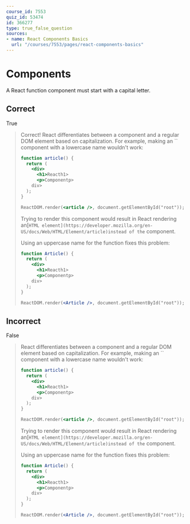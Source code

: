 ```yaml
---
course_id: 7553
quiz_id: 53474
id: 366277
type: true_false_question
sources:
- name: React Components Basics
  url: "/courses/7553/pages/react-components-basics"
---
```


# Components

A React function component must start with a capital letter.

## Correct

True

> Correct! React differentiates between a component and a regular DOM element
> based on capitalization. For example, making an `` component with a lowercase
> name wouldn't work:
> 
> ```jsx
> function article() {
>   return (
>     <div>
>       <h1>Reacth1>
>       <p>Componentp>
>     div>
>   );
> }
> 
> ReactDOM.render(<article />, document.getElementById("root"));
> ```
> 
> Trying to render this component would result in React rendering an[`` HTML
> element](https://developer.mozilla.org/en-US/docs/Web/HTML/Element/article)instead
> of the `` component.
> 
> Using an uppercase name for the function fixes this problem:
> 
> ```jsx
> function Article() {
>   return (
>     <div>
>       <h1>Reacth1>
>       <p>Componentp>
>     div>
>   );
> }
> 
> ReactDOM.render(<Article />, document.getElementById("root"));
> ```

## Incorrect

False

> React differentiates between a component and a regular DOM element based on
> capitalization. For example, making an `` component with a lowercase name
> wouldn't work:
> 
> ```jsx
> function article() {
>   return (
>     <div>
>       <h1>Reacth1>
>       <p>Componentp>
>     div>
>   );
> }
> 
> ReactDOM.render(<article />, document.getElementById("root"));
> ```
> 
> Trying to render this component would result in React rendering an[`` HTML
> element](https://developer.mozilla.org/en-US/docs/Web/HTML/Element/article)instead
> of the `` component.
> 
> Using an uppercase name for the function fixes this problem:
> 
> ```jsx
> function Article() {
>   return (
>     <div>
>       <h1>Reacth1>
>       <p>Componentp>
>     div>
>   );
> }
> 
> ReactDOM.render(<Article />, document.getElementById("root"));
> ```
